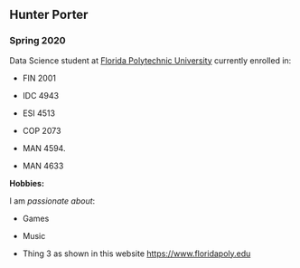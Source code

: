 ## Hunter Porter
### Spring 2020 

Data Science student at [Florida Polytechnic University](https://www.floridapoly.edu) currently enrolled in: 

- FIN 2001

- IDC 4943

- ESI 4513

- COP 2073

- MAN 4594.

- MAN 4633

**Hobbies:**

I am _passionate about_: 

- Games

- Music

- Thing 3 as shown in this website <https://www.floridapoly.edu>
